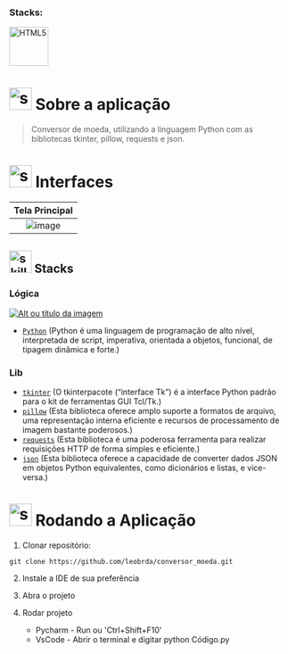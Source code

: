 <!------------------------------------STACKS-->
 
### Stacks:
<p align="left">

  
 <a href="https://developer.mozilla.org/pt-BR/docs/Web/HTML"><img  alt="HTML5"  width="70" height="70" src="https://cdn.jsdelivr.net/gh/devicons/devicon@latest/icons/python/python-original-wordmark.svg"><a/>
   

</p>

<!------------------------------------DESCRIPTION-->
  
  
# <img  alt="skills"  width="40" height="40" src="https://user-images.githubusercontent.com/59892368/148622497-164365e8-f6b0-4f40-bc75-a0ed4da6059b.png">  Sobre a aplicação <!---write here : talk a little about project: what's does, example.  -->
> Conversor de moeda, utilizando a linguagem Python com as bibliotecas tkinter, pillow, requests e json.

<!------------------------------------LAYOUT -->

# <img  alt="skills"  width="40" height="40" src="https://user-images.githubusercontent.com/59892368/149667468-f228e4e8-c2f0-474d-858d-6b9216f49b2f.png">  Interfaces <!---write here : demonstration of the application layout.  -->




|                             Tela Principal                             |
| :-------------------------------------------------------------------: |
|   ![image](https://github.com/leobrda/conversor_moeda/assets/159846392/24e8d72c-9b5b-4ee8-a8cb-0880a331aae8) |


<!------------------------------------LIST: STACKS , LIBS & TOOLS-->

## <img  alt="skills"  width="40" height="40" src="https://user-images.githubusercontent.com/59892368/197614534-e12fb94a-b5cf-44ff-8d57-debad7299b0b.png"> Stacks <!---write here: learned concepts; -->

### Lógica 

 <a href="https://www.python.org/"> ![Alt ou título da imagem](https://img.shields.io/badge/-Python-/?logo=Python&logoColor=white&color=informational)<a/>
 * [`Python`](https://www.python.org/) (Python é uma linguagem de programação de alto nível, interpretada de script, imperativa, orientada a objetos, funcional, de tipagem dinâmica e forte.)
   
### Lib
  * [`tkinter`](https://docs.python.org/3/library/tkinter.html) (O tkinterpacote (“interface Tk”) é a interface Python padrão para o kit de ferramentas GUI Tcl/Tk.)
  * [`pillow`](https://pillow.readthedocs.io/en/stable/) (Esta biblioteca oferece amplo suporte a formatos de arquivo, uma representação interna eficiente e recursos de processamento de imagem bastante poderosos.)
  * [`requests`](https://pypi.org/project/requests/) (Esta biblioteca é uma poderosa ferramenta para realizar requisições HTTP de forma simples e eficiente.)
  * [`json`](https://docs.python.org/pt-br/3/library/json.html) (Esta biblioteca oferece a capacidade de converter dados JSON em objetos Python equivalentes, como dicionários e listas, e vice-versa.)
 
 
  
  <!------------------------------------RUN APP-->
 
 # <img  alt="skills"  width="40" height="40" src="https://user-images.githubusercontent.com/59892368/142216697-dd93272c-c614-4664-9d63-c4e4dfc3e0f3.gif"> Rodando a Aplicação
 


1. Clonar repositório:

```
git clone https://github.com/leobrda/conversor_moeda.git
```

2. Instale a IDE de sua preferência
 
3. Abra o projeto 
 
4. Rodar projeto
   * Pycharm - Run ou 'Ctrl+Shift+F10'
   * VsCode - Abrir o terminal e digitar python Código.py








 

  








